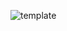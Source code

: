 ![template](https://raw.githubusercontent.com/ShriIraCatalog/resources-two/refs/heads/master/2025/04/20/20250420163645.png)
